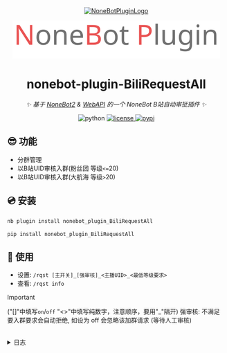 <div align="center">

<a href="https://v2.nonebot.dev/store">
  <img src="https://raw.githubusercontent.com/A-kirami/nonebot-plugin-template/resources/nbp_logo.png" width="180" height="180" alt="NoneBotPluginLogo">
</a>

<p>
  <img src="https://raw.githubusercontent.com/lgc-NB2Dev/readme/main/template/plugin.svg" alt="NoneBotPluginText">
</p>

# nonebot-plugin-BiliRequestAll

_✨ 基于 [NoneBot2](https://github.com/nonebot/nonebot2) & [WebAPI](https://api-dev.shadow403.cn/) 的一个 NoneBot B站自动审批插件 ✨_

<img src="https://img.shields.io/badge/python-3.10+-blue.svg" alt="python">
<a href="./LICENSE">
  <img src="https://img.shields.io/github/license/shadow403/nonebot_plugin_BiliRequestAll.svg" alt="license">
</a>
<a href="https://pypi.python.org/pypi/nonebot_plugin_BiliRequestAll">
  <img src="https://img.shields.io/pypi/v/nonebot_plugin_BiliRequestAll.svg" alt="pypi">
</a>

</div>

## 😎 功能
- 分群管理
- 以B站UID审核入群(粉丝团 等级`<=`20)
- 以B站UID审核入群(大航海 等级`>`20)

## 💿 安装

```
nb plugin install nonebot_plugin_BiliRequestAll
```
```
pip install nonebot_plugin_BiliRequestAll
```

## 🍴 使用

- 设置: `/rqst [主开关]_[强审核]_<主播UID>_<最低等级要求>`
- 查看: `/rqst info`

> [!IMPORTANT]
> ("[]"中填写`on`/`off` "<>"中填写纯数字，注意顺序，要用"_"隔开)
> 强审核: 不满足要入群要求会自动拒绝, 如设为 off 会忽略该加群请求 (等待人工审核)

<br>

<details>
<summary> 日志 </summary>

- `V0.1.0` 发布此插件
- `V0.2.0` 更新插件数据结构，新增大航海入群功能
- `V0.2.1` json加载问题 [#6](https://github.com/Shadow403/n_BiliRequestAll/issues/), 修复粉丝牌审核模块
- `v0.2.5` 重写该插件
- `v0.2.6` 更新查看审批信息功能
- `v0.2.7` 更新API模块
- `v0.2.8` 修复不满足入群条件时返回信息不全报错
- `v0.3.0` 重写该插件
